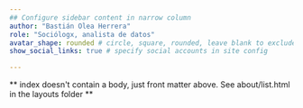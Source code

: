 ```yaml
---
## Configure sidebar content in narrow column
author: "Bastián Olea Herrera"
role: "Sociólogx, analista de datos"
avatar_shape: rounded # circle, square, rounded, leave blank to exclude
show_social_links: true # specify social accounts in site config

---
```


** index doesn't contain a body, just front matter above.
See about/list.html in the layouts folder **